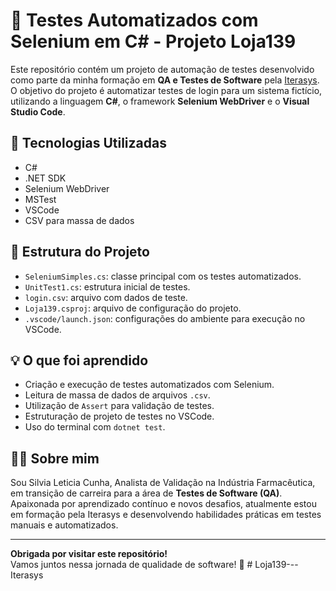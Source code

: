 # 🧪 Testes Automatizados com Selenium em C# - Projeto Loja139

Este repositório contém um projeto de automação de testes desenvolvido como parte da minha formação em **QA e Testes de Software** pela [Iterasys](https://www.iterasys.com.br/).  
O objetivo do projeto é automatizar testes de login para um sistema fictício, utilizando a linguagem **C#**, o framework **Selenium WebDriver** e o **Visual Studio Code**.

## 🚀 Tecnologias Utilizadas

- C#
- .NET SDK
- Selenium WebDriver
- MSTest
- VSCode
- CSV para massa de dados

## 🧰 Estrutura do Projeto

- `SeleniumSimples.cs`: classe principal com os testes automatizados.
- `UnitTest1.cs`: estrutura inicial de testes.
- `login.csv`: arquivo com dados de teste.
- `Loja139.csproj`: arquivo de configuração do projeto.
- `.vscode/launch.json`: configurações do ambiente para execução no VSCode.

## 💡 O que foi aprendido

- Criação e execução de testes automatizados com Selenium.
- Leitura de massa de dados de arquivos `.csv`.
- Utilização de `Assert` para validação de testes.
- Estruturação de projeto de testes no VSCode.
- Uso do terminal com `dotnet test`.

## 👩‍💻 Sobre mim

Sou Silvia Leticia Cunha, Analista de Validação na Indústria Farmacêutica, em transição de carreira para a área de **Testes de Software (QA)**.  
Apaixonada por aprendizado contínuo e novos desafios, atualmente estou em formação pela Iterasys e desenvolvendo habilidades práticas em testes manuais e automatizados.

---

**Obrigada por visitar este repositório!**  
Vamos juntos nessa jornada de qualidade de software! 🚀
#   L o j a 1 3 9 - - - I t e r a s y s 
 
 
